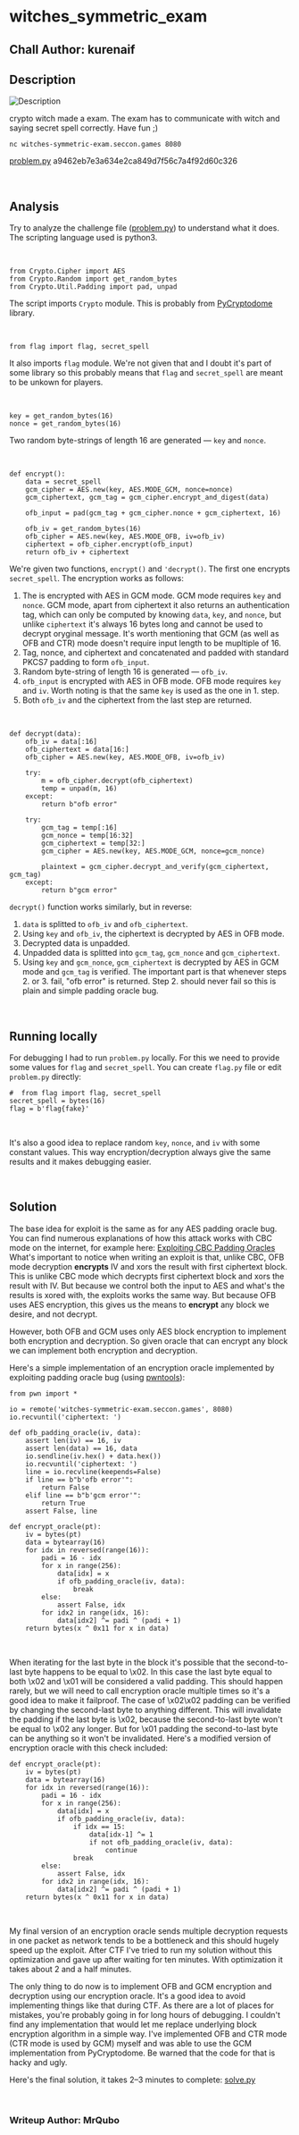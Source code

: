 # witches\_symmetric\_exam
## Chall Author: kurenaif

## Description

![](./description_screenshot.png "Description")

crypto witch made a exam. The exam has to communicate with witch and saying
secret spell correctly. Have fun ;)

`nc witches-symmetric-exam.seccon.games 8080`

[problem.py](./problem.py) a9462eb7e3a634e2ca849d7f56c7a4f92d60c326

<br />

## Analysis

Try to analyze the challenge file ([problem.py](./problem.py)) to understand
what it does. The scripting language used is python3.

<br />

```python3
from Crypto.Cipher import AES
from Crypto.Random import get_random_bytes
from Crypto.Util.Padding import pad, unpad
```
The script imports `Crypto` module. This is probably from
[PyCryptodome](https://www.pycryptodome.org/) library.

<br />

```python3
from flag import flag, secret_spell
```
It also imports `flag` module. We're not given that and I doubt it's part of
some library so this probably means that `flag` and `secret_spell` are meant to
be unkown for players.

<br />

```python3
key = get_random_bytes(16)
nonce = get_random_bytes(16)
```
Two random byte-strings of length 16 are generated — `key` and `nonce`.

<br />

```python3
def encrypt():
    data = secret_spell
    gcm_cipher = AES.new(key, AES.MODE_GCM, nonce=nonce)
    gcm_ciphertext, gcm_tag = gcm_cipher.encrypt_and_digest(data)

    ofb_input = pad(gcm_tag + gcm_cipher.nonce + gcm_ciphertext, 16)

    ofb_iv = get_random_bytes(16)
    ofb_cipher = AES.new(key, AES.MODE_OFB, iv=ofb_iv)
    ciphertext = ofb_cipher.encrypt(ofb_input)
    return ofb_iv + ciphertext
```
We're given two functions, `encrypt()` and `'decrypt()`. The first one encrypts
`secret_spell`. The encryption works as follows:
1. The is encrypted with AES in GCM mode. GCM mode requires `key` and `nonce`.
	 GCM mode, apart from ciphertext it also returns an authentication tag, which
	 can only be computed by knowing `data`, `key`, and `nonce`, but unlike
	 `ciphertext` it's always 16 bytes long and cannot be used to decrypt oryginal
	 message. It's worth mentioning that GCM (as well as OFB and CTR) mode doesn't
	 require input length to be mupltiple of 16.
2. Tag, nonce, and ciphertext and concatenated and padded with standard PKCS7
	 padding to form `ofb_input`.
3. Random byte-string of length 16 is generated — `ofb_iv`.
4. `ofb_input` is encrypted with AES in OFB mode. OFB mode requires `key` and
	 `iv`. Worth noting is that the same `key` is used as the one in 1. step.
5. Both `ofb_iv` and the ciphertext from the last step are returned.

<br />

```python3
def decrypt(data):
    ofb_iv = data[:16]
    ofb_ciphertext = data[16:]
    ofb_cipher = AES.new(key, AES.MODE_OFB, iv=ofb_iv)

    try:
        m = ofb_cipher.decrypt(ofb_ciphertext)
        temp = unpad(m, 16)
    except:
        return b"ofb error"

    try:
        gcm_tag = temp[:16]
        gcm_nonce = temp[16:32]
        gcm_ciphertext = temp[32:]
        gcm_cipher = AES.new(key, AES.MODE_GCM, nonce=gcm_nonce)

        plaintext = gcm_cipher.decrypt_and_verify(gcm_ciphertext, gcm_tag)
    except:
        return b"gcm error"
```
`decrypt()` function works similarly, but in reverse:
1. `data` is splitted to `ofb_iv` and `ofb_ciphertext`.
2. Using `key` and `ofb_iv`, the ciphertext is decrypted by AES in OFB mode.
3. Decrypted data is unpadded.
4. Unpadded data is splitted into `gcm_tag`, `gcm_nonce` and `gcm_ciphertext`.
5. Using `key` and `gcm_nonce`, `gcm_ciphertext` is decrypted by AES in GCM mode
	 and `gcm_tag` is verified.
The important part is that whenever steps 2. or 3. fail, "ofb error" is
returned. Step 2. should never fail so this is plain and simple padding oracle
bug.

<br />

## Running locally

For debugging I had to run `problem.py` locally. For this we need to provide
some values for `flag` and `secret_spell`. You can create `flag.py` file or edit
`problem.py` directly:
```python3
#  from flag import flag, secret_spell
secret_spell = bytes(16)
flag = b'flag{fake}'
```

<br />

It's also a good idea to replace random `key`, `nonce`, and `iv` with some
constant values. This way encryption/decryption always give the same results and
it makes debugging easier.

<br />

## Solution

The base idea for exploit is the same as for any AES padding oracle bug. You can
find numerous explanations of how this attack works with CBC mode on the
internet, for example here:
[Exploiting CBC Padding Oracles](https://research.nccgroup.com/2021/02/17/cryptopals-exploiting-cbc-padding-oracles/)
What's important to notice when writing an exploit is that, unlike CBC, OFB mode
decryption __encrypts__ IV and xors the result with first ciphertext block. This
is unlike CBC mode which decrypts first ciphertext block and xors the result
with IV. But because we control both the input to AES and what's the results is
xored with, the exploits works the same way. But because OFB uses AES
encryption, this gives us the means to __encrypt__ any block we desire, and not
decrypt.

However, both OFB and GCM uses only AES block encryption to implement both
encryption and decryption. So given oracle that can encrypt any block we can
implement both encryption and decryption.

Here's a simple implementation of an encryption oracle implemented by exploiting
padding oracle bug (using [pwntools](https://pwntools.com)):
```python3
from pwn import *

io = remote('witches-symmetric-exam.seccon.games', 8080)
io.recvuntil('ciphertext: ')

def ofb_padding_oracle(iv, data):
    assert len(iv) == 16, iv
    assert len(data) == 16, data
    io.sendline(iv.hex() + data.hex())
    io.recvuntil('ciphertext: ')
    line = io.recvline(keepends=False)
    if line == b"b'ofb error'":
        return False
    elif line == b"b'gcm error'":
        return True
    assert False, line

def encrypt_oracle(pt):
    iv = bytes(pt)
    data = bytearray(16)
    for idx in reversed(range(16)):
        padi = 16 - idx
        for x in range(256):
            data[idx] = x
            if ofb_padding_oracle(iv, data):
                break
        else:
            assert False, idx
        for idx2 in range(idx, 16):
            data[idx2] ^= padi ^ (padi + 1)
    return bytes(x ^ 0x11 for x in data)
```

<br />

When iterating for the last byte in the block it's possible that the
second-to-last byte happens to be equal to \\x02. In this case the last byte
equal to both \\x02 and \\x01 will be considered a valid padding. This should
happen rarely, but we will need to call encryption oracle multiple times so it's
a good idea to make it failproof. The case of \\x02\\x02 padding can be verified
by changing the second-last byte to anything different. This will invalidate the
padding if the last byte is \\x02, because the second-to-last byte won't be
equal to \\x02 any longer. But for \\x01 padding the second-to-last byte can be
anything so it won't be invalidated. Here's a modified version of encryption
oracle with this check included:
```python3
def encrypt_oracle(pt):
    iv = bytes(pt)
    data = bytearray(16)
    for idx in reversed(range(16)):
        padi = 16 - idx
        for x in range(256):
            data[idx] = x
            if ofb_padding_oracle(iv, data):
                if idx == 15:
                    data[idx-1] ^= 1
                    if not ofb_padding_oracle(iv, data):
                        continue
                break
        else:
            assert False, idx
        for idx2 in range(idx, 16):
            data[idx2] ^= padi ^ (padi + 1)
    return bytes(x ^ 0x11 for x in data)
```

<br />

My final version of an encryption oracle sends multiple decryption requests in
one packet as network tends to be a bottleneck and this should hugely speed up
the exploit. After CTF I've tried to run my solution without this optimization
and gave up after waiting for ten minutes. With optimization it takes about 2
and a half minutes.

The only thing to do now is to implement OFB and GCM encryption and decryption
using our encryption oracle. It's a good idea to avoid implementing things like
that during CTF. As there are a lot of places for mistakes, you're probably
going in for long hours of debugging.
I couldn't find any implementation that would let me replace underlying block
encryption algorithm in a simple way. I've implemented OFB and CTR mode (CTR
mode is used by GCM) myself and was able to use the GCM implementation from
PyCryptodome. Be warned that the code for that is hacky and ugly.

Here's the final solution, it takes 2–3 minutes to complete:
[solve.py](./solve.py)

<br />

### Writeup Author: MrQubo
